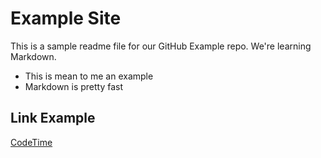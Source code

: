 # Example Site

This is a sample readme file for our GitHub Example repo. We're learning Markdown.

* This is mean to me an example
* Markdown is pretty fast

## Link Example
[CodeTime](https://www.codetime.io)
